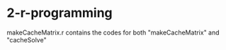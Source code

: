 2-r-programming
===============
makeCacheMatrix.r contains the codes for both "makeCacheMatrix" and "cacheSolve"
